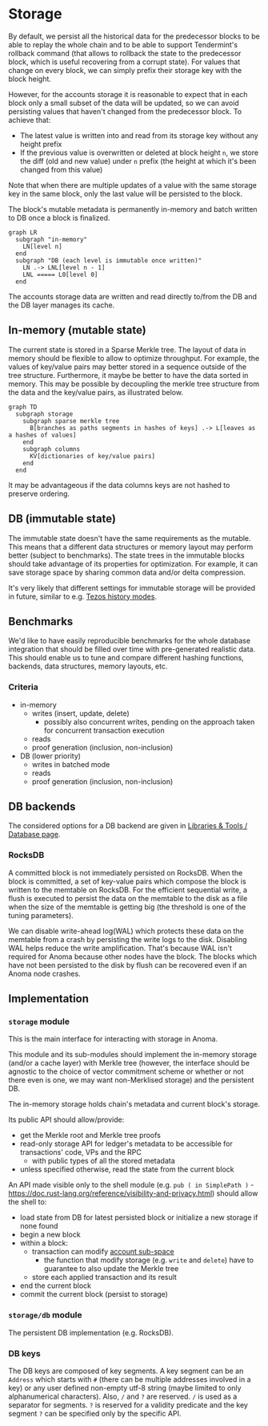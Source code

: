 # Storage

By default, we persist all the historical data for the predecessor blocks to be able to replay the whole chain and to be able to support Tendermint's rollback command (that allows to rollback the state to the predecessor block, which is useful recovering from a corrupt state). For values that change on every block, we can simply prefix their storage key with the block height.

However, for the accounts storage it is reasonable to expect that in each block only a small subset of the data will be updated, so we can avoid persisting values that haven't changed from the predecessor block. To achieve that:

- The latest value is written into and read from its storage key without any height prefix
- If the previous value is overwritten or deleted at block height `n`, we store the diff (old and new value) under `n` prefix (the height at which it's been changed from this value)

Note that when there are multiple updates of a value with the same storage key in the same block, only the last value will be persisted to the block.

The block's mutable metadata is permanently in-memory and batch written to DB once a block is finalized.

```mermaid
graph LR
  subgraph "in-memory"
    LN[level n]
  end
  subgraph "DB (each level is immutable once written)"
    LN .-> LNL[level n - 1]
    LNL ===== L0[level 0]
  end
```

The accounts storage data are written and read directly to/from the DB and the DB layer manages its cache.

## In-memory (mutable state)

The current state is stored in a Sparse Merkle tree. The layout of data in memory should be flexible to allow to optimize throughput. For example, the values of key/value pairs may better stored in a sequence outside of the tree structure. Furthermore, it maybe be better to have the data sorted in memory. This may be possible by decoupling the merkle tree structure from the data and the key/value pairs, as illustrated below.

```mermaid
graph TD
  subgraph storage
    subgraph sparse merkle tree
      B[branches as paths segments in hashes of keys] .-> L[leaves as a hashes of values]
    end
    subgraph columns
      KV[dictionaries of key/value pairs]
    end
  end
```

It may be advantageous if the data columns keys are not hashed to preserve ordering.

## DB (immutable state)

The immutable state doesn't have the same requirements as the mutable. This means that a different data structures or memory layout may perform better (subject to benchmarks). The state trees in the immutable blocks should take advantage of its properties for optimization. For example, it can save storage space by sharing common data and/or delta compression.

It's very likely that different settings for immutable storage will be provided in future, similar to e.g. [Tezos history modes](https://tezos.gitlab.io/user/history_modes.html).

## Benchmarks

We'd like to have easily reproducible benchmarks for the whole database integration that should be filled over time with pre-generated realistic data. This should enable us to tune and compare different hashing functions, backends, data structures, memory layouts, etc.

### Criteria
- in-memory
  - writes (insert, update, delete)
    - possibly also concurrent writes, pending on the approach taken for concurrent transaction execution
  - reads
  - proof generation (inclusion, non-inclusion)
- DB (lower priority)
  - writes in batched mode
  - reads
  - proof generation (inclusion, non-inclusion)

## DB backends

The considered options for a DB backend are given in [Libraries & Tools / Database page](../../libraries/db.md).

### RocksDB

A committed block is not immediately persisted on RocksDB. When the block is committed, a set of key-value pairs which compose the block is written to the memtable on RocksDB. For the efficient sequential write, a flush is executed to persist the data on the memtable to the disk as a file when the size of the memtable is getting big (the threshold is one of the tuning parameters).

We can disable write-ahead log(WAL) which protects these data on the memtable from a crash by persisting the write logs to the disk. Disabling WAL helps reduce the write amplification. That's because WAL isn't required for Anoma because other nodes have the block. The blocks which have not been persisted to the disk by flush can be recovered even if an Anoma node crashes.

## Implementation

### `storage` module

This is the main interface for interacting with storage in Anoma.

This module and its sub-modules should implement the in-memory storage (and/or a cache layer) with Merkle tree (however, the interface should be agnostic to the choice of vector commitment scheme or whether or not there even is one, we may want non-Merklised storage) and the persistent DB.

The in-memory storage holds chain's metadata and current block's storage.

Its public API should allow/provide:
- get the Merkle root and Merkle tree proofs
- read-only storage API for ledger's metadata to be accessible for transactions' code, VPs and the RPC
  - with public types of all the stored metadata
- unless specified otherwise, read the state from the current block

An API made visible only to the shell module (e.g. `pub ( in SimplePath )` - https://doc.rust-lang.org/reference/visibility-and-privacy.html) should allow the shell to:
- load state from DB for latest persisted block or initialize a new storage if none found
- begin a new block
- within a block:
  - transaction can modify [account sub-space](accounts.md#dynamic-storage-sub-space)
    - the function that modify storage (e.g. `write` and `delete`) have to guarantee to also update the Merkle tree
  - store each applied transaction and its result
- end the current block
- commit the current block (persist to storage)

### `storage/db` module

The persistent DB implementation (e.g. RocksDB).

### DB keys

The DB keys are composed of key segments. A key segment can be an `Address` which starts with `#` (there can be multiple addresses involved in a key) or any user defined non-empty utf-8 string (maybe limited to only alphanumerical characters). Also, `/` and `?` are reserved. `/` is used as a separator for segments. `?` is reserved for a validity predicate and the key segment `?` can be specified only by the specific API.